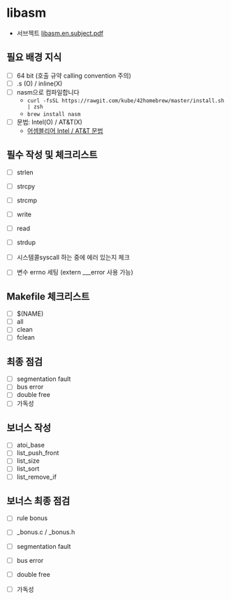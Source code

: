 # libasm


- 서브젝트 [libasm.en.subject.pdf](https://github.com/yeosong1/yeosong1.github.io/files/5485720/en.subject.2.pdf)

## 필요 배경 지식

- [ ] 64 bit (호출 규약 calling convention 주의)
- [ ] .s (O) / inline(X)
- [ ] nasm으로 컴파일합니다
  - `curl -fsSL https://rawgit.com/kube/42homebrew/master/install.sh | zsh`
  - `brew install nasm`
- [ ] 문법: Intel(O) / AT&T(X)
  - [어셈블리어 Intel / AT&T 문법](./asm_syntax.md)

## 필수 작성 및 체크리스트

- [ ] strlen
- [ ] strcpy
- [ ] strcmp
- [ ] write
- [ ] read
- [ ] strdup

- [ ] 시스템콜syscall 하는 중에 에러 있는지 체크
- [ ] 변수 errno 세팅 (extern ___error 사용 가능)

## Makefile 체크리스트

- [ ] $(NAME)
- [ ] all
- [ ] clean
- [ ] fclean

## 최종 점검

- [ ] segmentation fault
- [ ] bus error
- [ ] double free
- [ ] 가독성

## 보너스 작성

- [ ] atoi_base
- [ ] list_push_front
- [ ] list_size
- [ ] list_sort
- [ ] list_remove_if

## 보너스 최종 점검

- [ ] rule bonus
- [ ] _bonus.c / _bonus.h
- [ ] segmentation fault
- [ ] bus error
- [ ] double free
- [ ] 가독성



